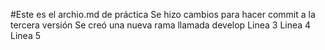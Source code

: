 
#Este es el archio.md de práctica
Se hizo cambios para hacer commit a la tercera versión
Se creó una nueva rama llamada develop
Linea 3
Linea 4
Linea 5

